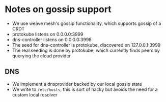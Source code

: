 # Notes on gossip support

* We use weave mesh's gossip functionality, which supports gossip of a CRDT
* protokube listens on 0.0.0.0:3999
* dns-controller listens on 0.0.0.0:3998
* The seed for dns-controller is protokube, discovered on 127.0.0.1:3999
* The real seeding is done by protokube, which currently finds peers by querying the cloud provider

## DNS

* We implement a dnsprovider backed by our local gossip state
* We write to `/etc/hosts`; this is sort of hacky but avoids the need for a custom local resolver